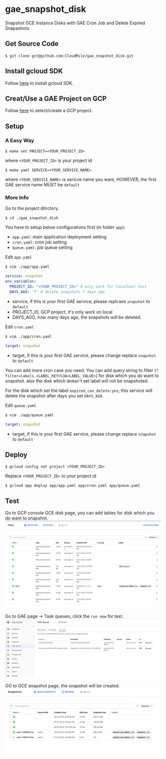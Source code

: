 # gae_snapshot_disk
Snapshot GCE Instance Disks with GAE Cron Job and Delete Expired Snapashots

## Get Source Code
```shell
$ git clone git@github.com:CloudMile/gae_snapshot_disk.git
```

## Install gcloud SDK
Follow [here](https://cloud.google.com/sdk/install) to install gcloud SDK.

## Creat/Use a GAE Project on GCP
Follow [here](https://console.cloud.google.com/projectselector/appengine/create?lang=go&st=true) to select/create a GCP project.

## Setup
### A Easy Way
```shell
$ make set PROJECT=<YOUR_PROJECT_ID>
```
where `<YOUR_PROJECT_ID>` is your project id

```shell
$ make yaml SERVICE=<YOUR_SERVICE_NAME>
```
where `<YOUR_SERVICE_NAME>` is sericve name you want, HOWEVER, the first GAE service name MUST be `default`

### More Info
Go to the project ditrctory.
```shell
$ cd ./gae_snapshot_disk
```

You have to setup below configurations first (in folder `app`):
- `app.yaml`: main application deployment setting
- `cron.yaml`: cron job setting
- `queue.yaml`: job queue setting

Edit `app.yaml`

```shell
$ vim ./app/app.yaml
```

```yaml
service: snapshot
env_variables:
  PROJECT_ID: "<YOUR_PROJECT_ID>" # only work for localhost test
  DAYS_AGO: '7' # delete snapshots 7 days ago
```
- service, if this is your first GAE service, please replcase `snapshot` to `default`
- PROJECT_ID, GCP project, it's only work on local
- DAYS_AGO, how many days ago, the snapshots will be deleted.

Edit `cron.yaml`

```shell
$ vim ./app/cron.yaml
```

```yaml
target: snapshot
```
- target, if this is your first GAE service, please change replace `snapshot` to `default`

You can add more cron case you need.
You can add query string to filter (`?filter=labels.<LABEL_KEY>%3A<LABEL_VALUE>`) for disk which you do want to snapshot. also the disk which doesn't set label will not be snapshoted.

For the disk which set the label `expired_can_delete:yes`; this service will delete the snapshot after days you set `DAYS_AGO`.

Edit `queue.yaml`
```shell
$ vim ./app/queue.yaml
```

```yaml
target: snapshot
```
- target, if this is your first GAE service, please change replace `snapshot` to `default`

## Deploy

```shell
$ gcloud config set project <YOUR_PROJECT_ID>
```

Replace `<YOUR_PROJECT_ID>` to your project id

```shell
$ gcloud app deploy app/app.yaml app/cron.yaml app/queue.yaml
```

## Test
Go to GCP console GCE disk page, you can add lables for disk which you do want to snapshot.
![image](step/step1.png)

Go to GAE page -> Task queues, click the `run now` for test.
![image](step/step2.png)

GO to GCE snapshot page, the snapshot will be created.
![image](step/step3.png)
